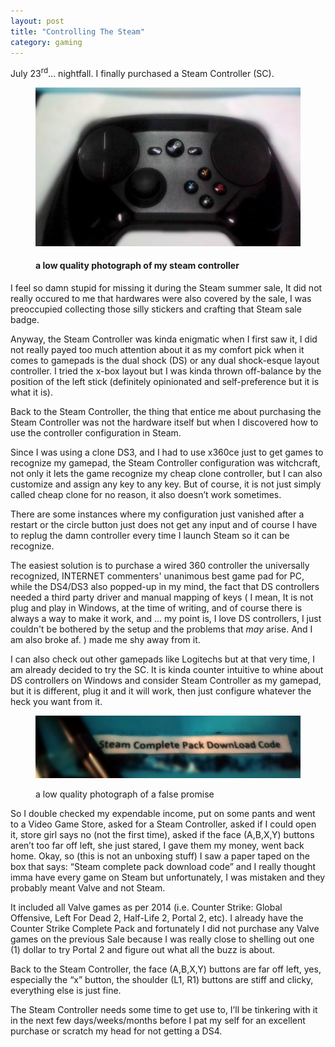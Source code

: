 ```yaml
---
layout: post
title: "Controlling The Steam"
category: gaming
---
```

July 23<sup>rd</sup>... nightfall. I finally purchased a Steam Controller (SC).  
<figure>
  <img class="post-img" src="/assets/img/post/2017-07/sc1.jpg" alt="Steam Controller">
  <figcaption>
    <h4 class="post-img-caption">a low quality photograph of my steam controller</h4>
  </figcaption>
</figure>  
I feel so damn stupid for missing it during the Steam summer sale, It did not really occured to me that hardwares were also covered by the sale, I was preoccupied collecting those silly stickers and crafting that Steam sale badge.

Anyway, the Steam Controller was kinda enigmatic when I first saw it, I did not really payed too much attention about it as my comfort pick when it comes to gamepads is the dual shock (DS) or any dual shock-esque layout controller. I tried the x-box layout but I was kinda thrown off-balance by the position of the left stick (definitely opinionated and self-preference but it is what it is).

Back to the Steam Controller, the thing that entice me about purchasing the Steam Controller was not the hardware itself but when I discovered how to use the  controller configuration in Steam.  

Since I was using a clone DS3, and I had to use x360ce just to get games to recognize my gamepad, the Steam Controller configuration was witchcraft, not only it lets the game recognize my cheap clone controller, but I can also customize and assign any key to any key. But of course, it is not just simply called cheap clone for no reason, it also doesn’t work sometimes.

There are some instances where my configuration just vanished after a restart or the circle button just does not get any input and of course I have to replug the damn controller every time I launch Steam so it can be recognize.

The easiest solution is to purchase a wired 360 controller the universally recognized, INTERNET commenters' unanimous best game pad for PC, while the DS4/DS3 also popped-up in my mind, the fact that DS controllers needed a third party driver and manual mapping of keys ( I mean, It is not plug and play in Windows, at the time of writing, and of course there is always a way to make it work, and ... my point is, I love DS controllers, I just couldn't be bothered by the setup and the problems that *may* arise. And I am also broke af. ) made me shy away from it.

I can also check out other gamepads like Logitechs but at that very time, I am already decided to try the SC.  It is kinda counter intuitive to whine about DS controllers on Windows and consider Steam Controller as my gamepad, but it is different, plug it and it will work, then just configure whatever the heck you want from it.  
<figure>
  <img class="post-img" src="/assets/img/post/2017-07/steamcode.jpg" alt="Valve Complete Pack Steam Code"/>
  <figcaption>
    <p class="post-img-caption">a low quality photograph of a false promise</p>
  </figcaption>
</figure>
So I double checked my expendable income,  put on some pants and went to a Video Game Store,  asked for a Steam Controller, asked if I could open it, store girl says no (not the first time), asked if the face (A,B,X,Y) buttons aren’t too far off left, she just stared, I gave them my money, went back home. Okay, so (this is not an unboxing stuff) I saw a paper taped on the box that says: “Steam complete pack download code” and I really thought imma have every game on Steam but unfortunately,  I was mistaken and they probably meant Valve and not Steam.

It included all Valve games as per 2014 (i.e. Counter Strike: Global Offensive, Left For Dead 2, Half-Life 2, Portal 2, etc). I already have the Counter Strike Complete Pack and fortunately I did not purchase any Valve games on the previous Sale because I was really close to shelling out one (1) dollar to try Portal 2 and figure out what all the buzz is about.

Back to the Steam Controller, the face (A,B,X,Y) buttons are far off left, yes, especially the “x” button,  the shoulder (L1, R1)  buttons are stiff and clicky, everything else  is just fine.

The Steam Controller needs some time to get use to, I’ll be tinkering with it in the next few days/weeks/months before I pat my self for an excellent purchase or scratch my head for not getting a DS4.
